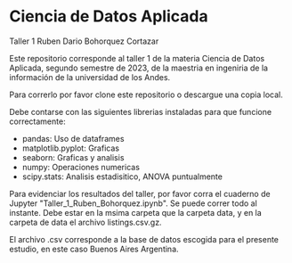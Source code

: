 # Ciencia de Datos Aplicada
Taller 1
Ruben Dario Bohorquez Cortazar

Este repositorio corresponde al taller 1 de la materia Ciencia de Datos Aplicada, segundo semestre de 2023, de la maestria en ingeniria de la información de la universidad de los Andes. 

Para correrlo por favor clone este repositorio o descargue una copia local.

Debe contarse con las siguientes librerias instaladas para que funcione correctamente:

- pandas:              Uso de dataframes
- matplotlib.pyplot:   Graficas
- seaborn:             Graficas y analisis
- numpy:               Operaciones numericas
- scipy.stats:         Analisis estadisitico, ANOVA puntualmente

Para evidenciar los resultados del taller, por favor corra el cuaderno de Jupyter "Taller_1_Ruben_Bohorquez.ipynb". Se puede correr todo al instante. Debe estar en la msima carpeta que la carpeta data, y en la carpeta de data el archivo listings.csv.gz.

El archivo .csv corresponde a la base de datos escogida para el presente estudio, en este caso Buenos Aires Argentina.


